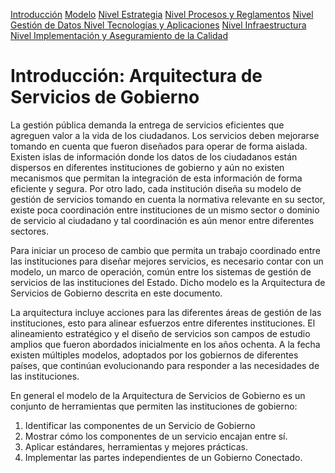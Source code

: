[Introducción](#)
[Modelo](modelo.md)
[Nivel Estrategia](estrategia.md)
[Nivel Procesos y Reglamentos](procesos.md)
[Nivel Gestión de Datos ](datos.md)
[Nivel Tecnologías y Aplicaciones](tecnologia.md)
[Nivel Infraestructura](infraestructura.md)
[Nivel Implementación y Aseguramiento de la Calidad](calidad.md)
# Introducción: Arquitectura de Servicios de Gobierno

La gestión pública demanda la entrega de servicios eficientes que agreguen valor a la vida de los ciudadanos. Los servicios deben mejorarse tomando en cuenta que fueron diseñados para operar de forma aislada.  Existen islas de información donde los datos de los ciudadanos están dispersos en diferentes instituciones de gobierno y aún no existen mecanismos que permitan la integración de esta información de forma eficiente y segura. Por otro lado, cada institución diseña su modelo de gestión de servicios tomando en cuenta la normativa relevante en su sector, existe poca coordinación entre instituciones de un mismo sector o dominio de servicio al ciudadano y tal coordinación es aún menor entre diferentes sectores.

Para iniciar un proceso de cambio que permita un trabajo coordinado entre las instituciones para diseñar mejores servicios, es necesario contar con un modelo, un marco de operación, común entre los sistemas de gestión de servicios de las instituciones del Estado. Dicho modelo es la Arquitectura de Servicios de Gobierno descrita en este documento.
  
La arquitectura incluye acciones para las diferentes áreas de gestión de las instituciones, esto para alinear esfuerzos entre diferentes instituciones. El alineamiento estratégico y el diseño de servicios son campos de estudio amplios que fueron abordados inicialmente en los años ochenta. A la fecha existen múltiples modelos, adoptados por los gobiernos de diferentes países, que continúan evolucionando para responder a las necesidades de las instituciones.

En general el modelo de la Arquitectura de Servicios de Gobierno es un conjunto de herramientas que permiten las instituciones de gobierno:
 
1.  Identificar las componentes de un Servicio de Gobierno
2.  Mostrar cómo los componentes de un servicio encajan entre sí.
3.  Aplicar estándares, herramientas y mejores prácticas.
4.  Implementar las partes independientes de un Gobierno Conectado.

